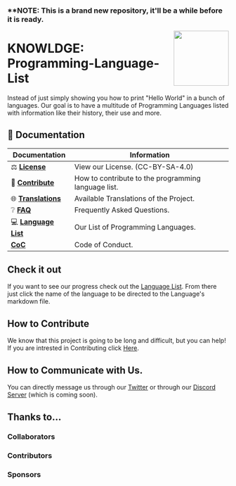 <!-- Title [Start] -->
### ****NOTE:** This is a brand new repository, it'll be a while before it is ready.

<a href="Place Holder"><img src="https://github.com/Programming-Language-List/programming-language-list/blob/main/Resources/image-placeholder.jpg" width="125" height="125" align="right" /></a>

# KNOWLDGE: Programming-Language-List

<!-- Title [End] -->
<!-- The Body [Start] -->

Instead of just simply showing you how to print "Hello World" in a bunch of languages. Our goal is to have a multitude of Programming Languages listed with information like their history, their use and more.

<!-- Navigation [Start] -->

## 📖 Documentation

| Documentation              | Information                                                    |
| -------------------------- | -------------------------------------------------------------- |
| ⚖️ **[License]**           | View our License. (CC-BY-SA-4.0)                               |                                                              |
| 💝 **[Contribute]**        | How to contribute to the programming language list.            |
| 🌐 **[Translations]**      | Available Translations of the Project.                         |
| ❔ **[FAQ]**                | Frequently Asked Questions.                                    |
| 💻 **[Language List]**     | Our List of Programming Languages.                             |
| **[CoC]**                  | Code of Conduct.                                               |

[license]: https://github.com/KNOWLDGE/programming-language-list/blob/main/LICENSE
[contribute]: https://github.com/explosion/spaCy/blob/master/CONTRIBUTING.md
[translations]: https://github.com/KNOWLDGE/programming-language-list/blob/main/Translations-List.md
[faq]: https://github.com/KNOWLDGE/programming-language-list/blob/main/FAQ.md
[language list]: https://github.com/KNOWLDGE/programming-language-list/blob/main/Language-List.md
[coc]: https://github.com/KNOWLDGE/programming-language-list/blob/main/CODE_OF_CONDUCT.md

<!-- Navigation [End] -->

## Check it out
If you want to see our progress check out the [Language List](https://github.com/Maniacxxx/programming-language-list/blob/main/Language-List.md). From there just click the name of the language to be directed to the Language's markdown file.

## How to Contribute
We know that this project is going to be long and difficult, but you can help! If you are intrested in Contributing click [Here](https://github.com/Maniacxxx/programming-language-list/blob/main/CONTRIBUTING.md).

## How to Communicate with Us.
You can directly message us through our [Twitter](https://twitter.com/ListLanguage) or through our [Discord Server]() (which is coming soon).

<!-- Contribute List [Start] -->
## Thanks to...

### Collaborators

<!-- readme: collaborators -start -->
<!-- readme: collaborators -end -->

### Contributors

<!-- readme: contributors -start -->
<!-- readme: contributors -end -->

### Sponsors

<!-- readme: sponsors -start -->
<!-- readme: sponsors -end -->

<!-- Contribute List [End] -->
<!-- The Body [End] -->
